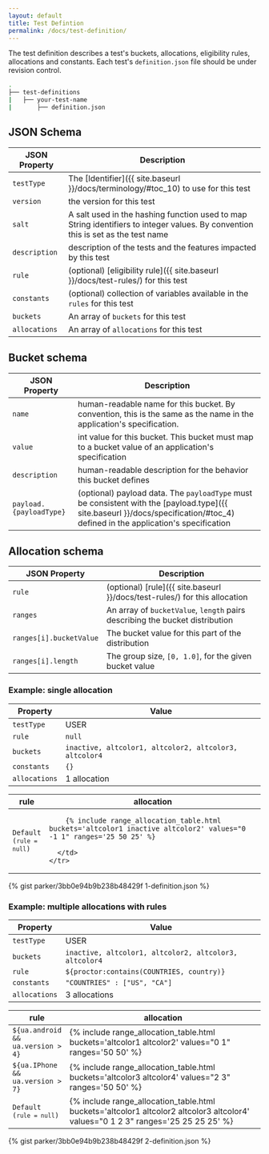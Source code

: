 ```yaml
---
layout: default
title: Test Defintion
permalink: /docs/test-definition/
---
```


The test definition describes a test's buckets, allocations, eligibility rules, allocations and constants. Each test's `definition.json` file should be under revision control.

```bash
.
├── test-definitions
|   ├── your-test-name
|       ├── definition.json
```


## JSON Schema
| JSON Property | Description |
| ------------- | ----------- |
| `testType` | The [Identifier]({{ site.baseurl }}/docs/terminology/#toc_10) to use for this test |
| `version` | the version for this test |
| `salt` | A salt used in the hashing function used to map String identifiers to integer values. By convention this is set as the test name |
| `description` | description of the tests and the features impacted by this test |
| `rule` | (optional) [eligibility rule]({{ site.baseurl }}/docs/test-rules/) for this test |
| `constants` | (optional) collection of variables available in the `rules` for this test |
| `buckets` | An array of `buckets` for this test |
| `allocations` | An array of `allocations` for this test|

## Bucket schema
| JSON Property | Description |
| ------------- | ----------- |
| `name` | human-readable name for this bucket. By convention, this is the same as the name in the application's specification. |
| `value` | int value for this bucket. This bucket must map to a bucket value of an application's specification |
| `description` | human-readable description for the behavior this bucket defines |
| `payload.{payloadType}` | (optional) payload data. The `payloadType` must be consistent with the [payload.type]({{ site.baseurl }}/docs/specification/#toc_4) defined in the application's specification |

## Allocation schema
| JSON Property | Description |
| ------------- | ----------- |
| `rule` | (optional) [rule]({{ site.baseurl }}/docs/test-rules/) for this allocation |
| `ranges` | An array of `bucketValue`, `length` pairs describing the bucket distribution |
| `ranges[i].bucketValue` | The bucket value for this part of the distribution |
| `ranges[i].length` | The group size, `[0, 1.0]`, for the given bucket value |



### Example: single allocation

| Property | Value |
| -------- | ----- |
| `testType` | USER |
| `rule` | `null` |
| `buckets` | `inactive, altcolor1, altcolor2, altcolor3, altcolor4`
| `constants` | `{}` |
| `allocations` | 1 allocation |

<table>
  <thead>
    <tr>
      <th>rule</th>
      <th>allocation</th>
    </tr>
  </thead>
  <tbody>
    <tr>
      <td style="width:10%;"><code>Default (<code>rule = null</code>)</code></td>
      <td>
      
        {% include range_allocation_table.html buckets='altcolor1 inactive altcolor2' values="0 -1 1" ranges='25 50 25' %}
      
      </td>
    </tr>
  </tbody>
</table>

{% gist parker/3bb0e94b9b238b48429f 1-definition.json %}


### Example: multiple allocations with rules

| Property | Value |
| -------- | ----- |
| `testType` | USER |
| `buckets` | `inactive, altcolor1, altcolor2, altcolor3, altcolor4`
| `rule` | `${proctor:contains(COUNTRIES, country)}` |
| `constants` | `"COUNTRIES" : ["US", "CA"]` |
| `allocations` | 3 allocations |

<table>
  <thead>
    <tr>
      <th>rule</th>
      <th>allocation</th>
    </tr>
  </thead>
  <tbody>
    <tr>
      <td style="width:10%;"><code>${ua.android && ua.version > 4}</code></td>
      <td>
        {% include range_allocation_table.html buckets='altcolor1 altcolor2' values="0 1" ranges='50 50' %}
      </td>
    </tr>
    <tr>
      <td><code>${ua.IPhone && ua.version > 7}</code></td>
      <td>
        {% include range_allocation_table.html buckets='altcolor3 altcolor4' values="2 3" ranges='50 50' %}
      </td>
    </tr>
    <tr>
      <td><code>Default (<code>rule = null</code>)</code></td>
      <td>      
        {% include range_allocation_table.html buckets='altcolor1 altcolor2 altcolor3 altcolor4' values="0 1 2 3" ranges='25 25 25 25' %}
      </td>
    </tr>
  </tbody>
</table>

{% gist parker/3bb0e94b9b238b48429f 2-definition.json %}

